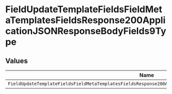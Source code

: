 # FieldUpdateTemplateFieldsFieldMetaTemplatesFieldsResponse200ApplicationJSONResponseBodyFields9Type


## Values

| Name                                                                                                         | Value                                                                                                        |
| ------------------------------------------------------------------------------------------------------------ | ------------------------------------------------------------------------------------------------------------ |
| `FieldUpdateTemplateFieldsFieldMetaTemplatesFieldsResponse200ApplicationJSONResponseBodyFields9TypeDropdown` | dropdown                                                                                                     |